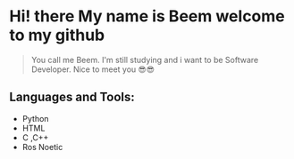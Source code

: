 # Hi! there My name is Beem welcome to my github
> You call me Beem.
> I'm still studying and i want to be Software Developer. 
> Nice to meet you 😎😎

## Languages and Tools:
- Python 
- HTML
- C ,C++
- Ros Noetic
